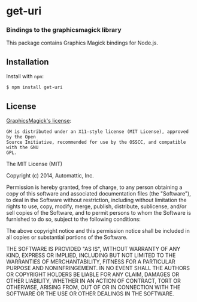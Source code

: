 get-uri
=======
### Bindings to the graphicsmagick library

This package contains Graphics Magick bindings for Node.js.


Installation
------------

Install with `npm`:

``` bash
$ npm install get-uri
```

License
-------

[GraphicsMagick's license](http://www.graphicsmagick.org/Copyright.html):

```
GM is distributed under an X11-style license (MIT License), approved by the Open
Source Initiative, recommended for use by the OSSCC, and compatible with the GNU
GPL.
```

The MIT License (MIT)

Copyright (c) 2014, Automattic, Inc.

Permission is hereby granted, free of charge, to any person obtaining a copy
of this software and associated documentation files (the "Software"), to deal
in the Software without restriction, including without limitation the rights
to use, copy, modify, merge, publish, distribute, sublicense, and/or sell
copies of the Software, and to permit persons to whom the Software is
furnished to do so, subject to the following conditions:

The above copyright notice and this permission notice shall be included in
all copies or substantial portions of the Software.

THE SOFTWARE IS PROVIDED "AS IS", WITHOUT WARRANTY OF ANY KIND, EXPRESS OR
IMPLIED, INCLUDING BUT NOT LIMITED TO THE WARRANTIES OF MERCHANTABILITY,
FITNESS FOR A PARTICULAR PURPOSE AND NONINFRINGEMENT. IN NO EVENT SHALL THE
AUTHORS OR COPYRIGHT HOLDERS BE LIABLE FOR ANY CLAIM, DAMAGES OR OTHER
LIABILITY, WHETHER IN AN ACTION OF CONTRACT, TORT OR OTHERWISE, ARISING FROM,
OUT OF OR IN CONNECTION WITH THE SOFTWARE OR THE USE OR OTHER DEALINGS IN
THE SOFTWARE.
